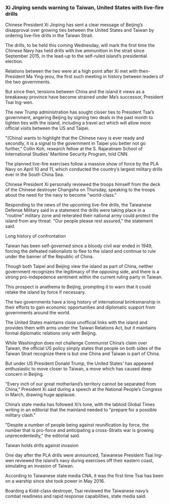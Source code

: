 ### Xi Jinping sends warning to Taiwan, United States with live-fire drills

Chinese President Xi Jinping has sent a clear message of Beijing’s disapproval over growing ties between the United States and Taiwan by ordering live-fire drills in the Taiwan Strait.

The drills, to be held this coming Wednesday, will mark the first time the Chinese Navy has held drills with live ammunition in the strait since September 2015, in the lead-up to the self-ruled island’s presidential election.

Relations between the two were at a high point after Xi met with then-President Ma Ying-jeou, the first such meeting in history between leaders of the two governments.

But since then, tensions between China and the island it views as a breakaway province have become strained under Ma’s successor, President Tsai Ing-wen.

The new Trump administration has sought closer ties to President Tsai’s government, angering Beijing by signing two deals in the past month to tighten ties with the island, including a travel act which will allow more official visits between the US and Taipei.

"(China) wants to highlight that the Chinese navy is ever ready and secondly, it is a signal to the government in Taipei you better not go further," Collin Koh, research fellow at the S. Rajaratnam School of International Studies’ Maritime Security Program, told CNN.

The planned live-fire exercises follow a massive show of force by the PLA Navy on April 10 and 11, which conducted the country’s largest military drills ever in the South China Sea.

Chinese President Xi personally reviewed the troops himself from the deck of the Chinese destroyer Changsha on Thursday, speaking to the troops about the need for the navy to become "world-class."

Responding to the news of the upcoming live-fire drills, the Taiwanese Defense Military said in a statement the drills were taking place in a "routine" military zone and reiterated their national army could protect the island from any threat. "Our people please rest assured," the statement said.

Long history of confrontation

Taiwan has been self-governed since a bloody civil war ended in 1949, forcing the defeated nationalists to flee to the island and continue to rule under the banner of the Republic of China.

Though both Taipei and Beijing view the island as part of China, neither government recognizes the legitimacy of the opposing side, and there is a strong pro-indepedence sentiment within the current ruling party in Taiwan.

This prospect is anathema to Beijing, prompting it to warn that it could retake the island by force if necessary.

The two governments have a long history of international brinksmanship in their efforts to gain economic opportunities and diplomatic support from governments around the world.

The United States maintains close unofficial links with the island and provides them with arms under the Taiwan Relations Act, but it maintains formal diplomatic relations only with Beijing.

While Washington does not challenge Communist China’s claim over Taiwan, the official US policy simply states that people on both sides of the Taiwan Strait recognize there is but one China and Taiwan is part of China.

But under US President Donald Trump, the United States’ has appeared enthusiastic to move closer to Taiwan, a move which has caused deep concern in Beijing.

"Every inch of our great motherland’s territory cannot be separated from China," President Xi said during a speech at the National People’s Congress in March, drawing huge applause.

China’s state media has followed Xi’s tone, with the tabloid Global Times writing in an editorial that the mainland needed to "prepare for a possible military clash."

"Despite a number of people being against reunification by force, the number that is pro-force and anticipating a cross-Straits war is growing unprecedentedly," the editorial said.

Taiwan holds drills against invasion

One day after the PLA drills were announced, Taiwanese President Tsai Ing-wen reviewed the island’s navy during exercises off their eastern coast, simulating an invasion of Taiwan.

According to Taiwanese state media CNA, it was the first time Tsai has been on a warship since she took power in May 2016.

Boarding a Kidd-class destroyer, Tsai reviewed the Taiwanese navy’s combat readiness and rapid response capabilities, state media said.